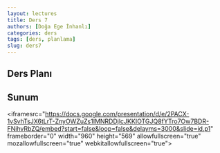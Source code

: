 ```yaml
---
layout: lectures
title: Ders 7
authors: [Doğa Ege İnhanlı]
categories: ders
tags: [ders, planlama]
slug: ders7
---
```



## Ders Planı

## Sunum
<iframesrc="https://docs.google.com/presentation/d/e/2PACX-1vSvhTsJX6tLrT-ZnyOWZuZs1IMNRDDjlcJKKIOTGJQ8fYTro7Ow7BDR-FNihvRbZQ/embed?start=false&loop=false&delayms=3000&slide=id.p1" frameborder="0" width="960" height="569" allowfullscreen="true" mozallowfullscreen="true" webkitallowfullscreen="true"></iframe>

